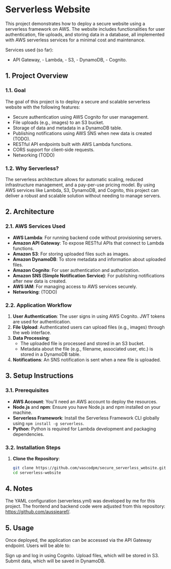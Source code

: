 # Serverless Website

This project demonstrates how to deploy a secure website using a serverless framework on AWS. 
The website includes functionalities for user authentication, file uploads, and storing data in a database, all implemented with AWS serverless services for a minimal cost and maintenance.

Services used (so far): 
   - API Gateway, 
    - Lambda, 
    - S3, 
    - DynamoDB,
    - Cognito.

## 1. Project Overview
### 1.1. Goal
The goal of this project is to deploy a secure and scalable serverless website with the following features:
- Secure authentication using AWS Cognito for user management.
- File uploads (e.g., images) to an S3 bucket.
- Storage of data and metadata in a DynamoDB table.
- Publishing notifications using AWS SNS when new data is created (TODO).
- RESTful API endpoints built with AWS Lambda functions.
- CORS support for client-side requests.
- Networking (TODO)

### 1.2. Why Serverless?
The serverless architecture allows for automatic scaling, reduced infrastructure management, and a pay-per-use pricing model.
By using AWS services like Lambda, S3, DynamoDB, and Cognito, this project can deliver a robust and scalable solution without needing to manage servers.

## 2. Architecture
### 2.1. AWS Services Used
- **AWS Lambda**: For running backend code without provisioning servers.
- **Amazon API Gateway**: To expose RESTful APIs that connect to Lambda functions.
- **Amazon S3**: For storing uploaded files such as images.
- **Amazon DynamoDB**: To store metadata and information about uploaded files.
- **Amazon Cognito**: For user authentication and authorization.
- **Amazon SNS (Simple Notification Service)**: For publishing notifications after new data is created.
- **AWS IAM**: For managing access to AWS services securely.
- **Networking**: (TODO)

### 2.2. Application Workflow
1. **User Authentication**: The user signs in using AWS Cognito. JWT tokens are used for authentication.
2. **File Upload**: Authenticated users can upload files (e.g., images) through the web interface.
3. **Data Processing**:
   - The uploaded file is processed and stored in an S3 bucket.
   - Metadata about the file (e.g., filename, associated user, etc.) is stored in a DynamoDB table.
4. **Notifications**: An SNS notification is sent when a new file is uploaded.

## 3. Setup Instructions
### 3.1. Prerequisites
- **AWS Account**: You'll need an AWS account to deploy the resources.
- **Node.js** and **npm**: Ensure you have Node.js and npm installed on your machine.
- **Serverless Framework**: Install the Serverless Framework CLI globally using `npm install -g serverless`.
- **Python**: Python is required for Lambda development and packaging dependencies.

### 3.2. Installation Steps
1. **Clone the Repository**:
   ```bash
   git clone https://github.com/vascodpm/secure_serverless_website.git
   cd serverless-website

## 4. Notes
The YAML configuration (serverless.yml) was developed by me for this project.
The frontend and backend code were adjusted from this repository: https://github.com/aussiearef/.

## 5. Usage
Once deployed, the application can be accessed via the API Gateway endpoint. Users will be able to:

Sign up and log in using Cognito.
Upload files, which will be stored in S3.
Submit data, which will be saved in DynamoDB.


